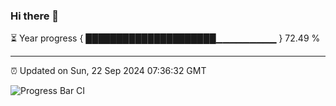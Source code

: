 ### Hi there 👋

⏳ Year progress { █████████████████████▁▁▁▁▁▁▁▁▁ } 72.49 %

---

⏰ Updated on Sun, 22 Sep 2024 07:36:32 GMT

![Progress Bar CI](https://github.com/IshwaranRudhara/GIT-ACTION/workflows/Progress%20Bar%20CI/badge.svg)
